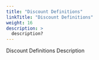 ```yaml
---
title: "Discount Definitions"
linkTitle: "Discount Definitions"
weight: 16
description: >
  description? 
---
```


Discount Definitions Description
